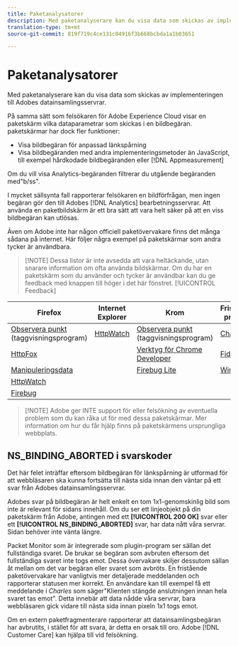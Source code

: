 ```yaml
---
title: Paketanalysatorer
description: Med paketanalyserare kan du visa data som skickas av implementeringen till Adobes datainsamlingsservrar.
translation-type: tm+mt
source-git-commit: 819f719c4ce131c04916f3b668bcbda1a1b03651

---
```



# Paketanalysatorer

Med paketanalyserare kan du visa data som skickas av implementeringen till Adobes datainsamlingsservrar.

På samma sätt som felsökaren för Adobe Experience Cloud visar en paketskärm vilka dataparametrar som skickas i en bildbegäran. paketskärmar har dock fler funktioner:

* Visa bildbegäran för anpassad länkspårning
* Visa bildbegäranden med andra implementeringsmetoder än JavaScript, till exempel hårdkodade bildbegäranden eller [!DNL Appmeasurement]

Om du vill visa Analytics-begäranden filtrerar du utgående begäranden med&quot;b/ss&quot;.

I mycket sällsynta fall rapporterar felsökaren en bildförfrågan, men ingen begäran gör den till Adobes [!DNL Analytics] bearbetningsservrar. Att använda en paketbildskärm är ett bra sätt att vara helt säker på att en viss bildbegäran kan utlösas.

Även om Adobe inte har någon officiell paketövervakare finns det många sådana på internet. Här följer några exempel på paketskärmar som andra tycker är användbara.

> [!NOTE] Dessa listor är inte avsedda att vara heltäckande, utan snarare information om ofta använda bildskärmar. Om du har en paketskärm som du använder och tycker är användbar kan du ge feedback med knappen till höger i det här fönstret. [!UICONTROL Feedback]

| Firefox | Internet Explorer | Krom | Fristående program |
|---|---|---|---|
| [Observera punkt](https://www.observepoint.com/product#plugin) (taggvisningsprogram) | [HttpWatch](https://www.httpwatch.com/) | [Observera punkt](https://www.observepoint.com/product#plugin) (taggvisningsprogram) | [Charles](https://www.charlesproxy.com/) |
| [HttpFox](https://addons.mozilla.org/en-US/firefox/addon/httpfox/) |  | [Verktyg för Chrome Developer](https://code.google.com/chrome/devtools/docs/overview.html) | [Fiddler](https://www.fiddler2.com/fiddler2/) |
| [Manipuleringsdata](https://addons.mozilla.org/en-us/firefox/addon/tamper-data/) |  | [Firebug Lite](https://chrome.google.com/webstore/detail/bmagokdooijbeehmkpknfglimnifench) | [Wireshark](https://www.wireshark.org/) |
| [HttpWatch](https://www.httpwatch.com/) |  |  |  |
| [Firebug](https://getfirebug.com/) |  |  |  |

> [!NOTE] Adobe ger INTE support för eller felsökning av eventuella problem som du kan råka ut för med dessa paketskärmar. Mer information om hur du får hjälp finns på paketskärmens ursprungliga webbplats.

## NS_BINDING_ABORTED i svarskoder

Det här felet inträffar eftersom bildbegäran för länkspårning är utformad för att webbläsaren ska kunna fortsätta till nästa sida innan den väntar på ett svar från Adobes datainsamlingsservrar.

Adobes svar på bildbegäran är helt enkelt en tom 1x1-genomskinlig bild som inte är relevant för sidans innehåll. Om du ser ett linjeobjekt på din paketskärm från Adobe, antingen med ett **[!UICONTROL 200 OK]** svar eller ett **[!UICONTROL NS_BINDING_ABORTED]** svar, har data nått våra servrar. Sidan behöver inte vänta längre.

Packet Monitor som är integrerade som plugin-program ser sällan det fullständiga svaret. De brukar se begäran som avbruten eftersom det fullständiga svaret inte togs emot. Dessa övervakare skiljer dessutom sällan åt mellan om det var begäran eller svaret som avbröts. En fristående paketövervakare har vanligtvis mer detaljerade meddelanden och rapporterar statusen mer korrekt. En användare kan till exempel få ett meddelande i *Charles* som säger&quot;Klienten stängde anslutningen innan hela svaret tas emot&quot;. Detta innebär att data nådde våra servrar, bara webbläsaren gick vidare till nästa sida innan pixeln 1x1 togs emot.

Om en extern paketfragmenterare rapporterar att datainsamlingsbegäran har avbrutits, i stället för att svara, är detta en orsak till oro. Adobe [!DNL Customer Care] kan hjälpa till vid felsökning.
